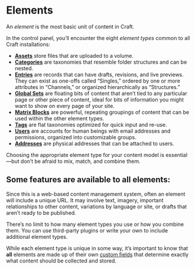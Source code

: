 # Elements

An _element_ is the most basic unit of content in Craft.

In the control panel, you’ll encounter the eight _element types_ common to all Craft installations:

- [**Assets**](assets.md) store files that are uploaded to a volume.
- [**Categories**](categories.md) are taxonomies that resemble folder structures and can be nested.
- [**Entries**](entries.md) are records that can have drafts, revisions, and live previews. They can exist as one-offs called “Singles,” ordered by one or more attributes in “Channels,” or organized hierarchically as “Structures.”
- [**Global Sets**](globals.md) are floating bits of content that aren’t tied to any particular page or other piece of content, ideal for bits of information you might want to show on every page of your site.
- [**Matrix Blocks**](matrix-blocks.md) are powerful, repeating groupings of content that can be used within the other element types.
- [**Tags**](tags.md) are flat taxonomies optimized for quick input and re-use.
- [**Users**](users.md) are accounts for human beings with email addresses and permissions, organized into customizable groups.
- [**Addresses**](addresses.md) are physical addresses that can be attached to users.

Choosing the appropriate element type for your content model is essential—but don’t be afraid to mix, match, and combine them.

Some features are available to all elements:
- 

Since this is a web-based content management system, often an element will include a unique URL. It may involve text, imagery, important relationships to other content, variations by language or site, or drafts that aren’t ready to be published.

There’s no limit to how many element types you use or how you combine them. You can use third-party plugins or write your own to include additional element types.

While each element type is unique in some way, it’s important to know that **all** elements are made up of their own [custom fields](fields.md) that determine exactly what content should be collected and stored.
